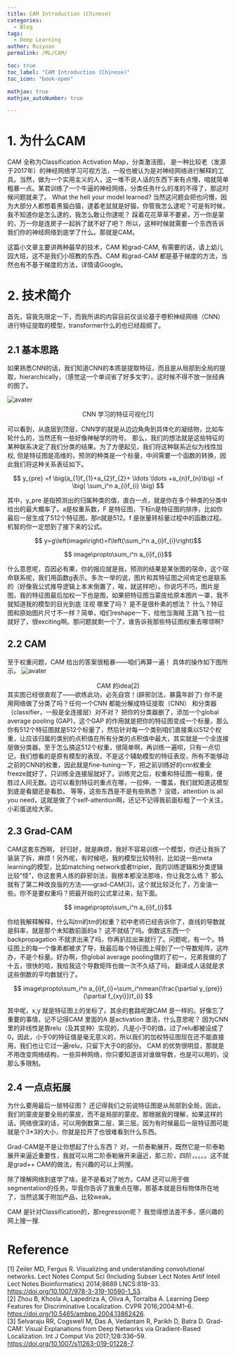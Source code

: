 ```yaml
---
title: CAM Introduction (Chinese)
categories:
  - Blog
tags:
  - Deep Learning
author: Ruiyuan
permalink: /ML/CAM/

toc: true
toc_label: "CAM Introduction (Chinese)"
toc_icon: "book-open"

mathjax: true
mathjax_autoNumber: true

---
```


# 1. 为什么CAM

CAM 全称为Classification
Activation Map，分类激活图， 是一种比较老（发源于2017年）的神经网络学习可视方法，一般也被认为是对神经网络进行解释的工具。当然，做为一个实用主义的人，这一堆不说人话的东西下来有点懵，咱就简单粗暴一点。某君训练了一个牛逼的神经网络，分类任务什么的准的不得了，那这时候问题就来了。 What the hell your model learned? 当然这问题会把也问懵，因为大部分人都想着黑猫白猫，逮着老鼠就是好猫，你管我怎么逮呢？可是有时候，我不知道你是怎么逮的，我怎么敢让你逮呢？ 踩着花花草草不要紧，万一你是蒙的，万一你是连房子一起拆了就不好了吧？ 所以，这种时候就需要一个东西告诉我们你的神经网络到底学了什么。那就是CAM。

这篇小文章主要讲两种最早的技术，CAM 和grad-CAM, 有需要的话，请上幼儿园大班，这不是我们小班教的东西。CAM 和grad-CAM 都是基于梯度的方法，当然也有不基于梯度的方法，详情请Google。

# 2. 技术简介

首先，容我先限定一下，而我所讲的内容目前仅谈论基于卷积神经网络（CNN）进行特征提取的模型，transformer什么的也已经超纲了。

## 2.1 基本思路

如果熟悉CNN的话，我们知道CNN的本质是提取特征，而且是从局部到全局的提取，hierarchically，（感觉这一个单词省了好多文字）。这时候不得不放一张经典的图了。

![avater](/Ralph_peaceful_life/assets/figures_cam/CNN_feature.png)
<center> CNN 学习的特征可视化[1] </center>

可以看到，从底层到顶层，CNN学的就是从边边角角到具体化的凝结物，比如车轮什么的，当然还有一些好像神秘学的符号。
那么，我们的想法就是这些特征的某种联系决定了我们分类的结果。为了方便起见，我们将这种联系近似为线性加权, 但是特征图是高维的，预测的种类是一个标量，中间需要一个函数的转换，因此我们将这种关系表征如下。



 $$ y_{pre} =f \big(a_{1}f_{1}+a_{2}f_{2}+ \ldots \ldots +a_{n}f_{n}\big) =f \big( \sum_i^n a_{i}f_{i} \big)  $$


其中，y_pre   是指预测出的归属种类的值，直白一点，就是你在多个种类的分类中给出的最大概率了。a是权重系数，F 是特征图，下标n是特征图的排序，比如你最后一层生成了512个特征图，那n就是512。f 是张量转标量过程中的函数过程。
机智的你一定想到了接下来的公式。



$$ y=g\left(image\right)=f\left(\sum_i^n a_{i}f_{i}\right)$$

$$ image\propto\sum_i^n a_{i}f_{i}$$



什么意思呢，百因必有果，你的报应就是我，预测的结果是某张图的宿命，这个宿命联系呢，我们用函数g表示。多次一举的说，图片和其特征图之间肯定也是联系的（好像我公式推导逻辑上本末倒置了，唉，就这样吧）。你说巧不巧，图片是图，我的特征图最后加权一下也是图，如果把特征图当蒙皮给原本图片一罩，我不就知道我的模型的目光到底 注视 哪里了吗？ 是不是很朴素的想法？ 什么？特征图和原始图片尺寸不一样？简单，咱们reshape一下，给他当海贼 王路飞 拉一拉就好了，很exciting啊。那问题就剩一个了，谁告诉我那些特征图权重去哪领啊?

## 2.2 CAM

至于权重问题，CAM 给出的答案很粗暴——咱们再算一遍！
具体的操作如下图所示。
![avater](/Ralph_peaceful_life/assets/figures_cam/cam_idea.png)
<center>CAM 的idea[2]</center>
其实图已经很直观了——欲练此功，必先自宫！(辟邪剑法，暴露年龄了)
你不是用网络做了分类了吗？任何一个CNN 都能分解成特征提取（CNN） 和分类器（classifier，一般是全连接层）对不对？ 把你的分类器删了，添加一个global average pooling (GAP)，这个GAP 的作用就是把你的特征图变成一个标量，那么你有512个特征图就是512个标量了，然后针对每一个类别咱们直接乘以512个权重，让应该归属的类别的点积值在所有分类的点积值中最大，其实就是一个全连接层做分类器。至于怎么搞这512个权重，很简单啊，再训练一遍呗，只有一点切记，我们想看的是原有模型的表现，不是这个辅助模型的特征表现，所有不能够动之前的CNN的权重，因此就是fine-tuning一下，把之前训练好的cnn权重全freeze就好了，只训练全连接层就好了。训练完之后，权重和特征图一相乘，便胜过人间无数。边可以看到特征的重点在哪，一拉伸，一覆盖，我们就知道这模型到底是看腿还是看脸。 等等，这些东西是不是有些熟悉？ 没错，attention is all you need，这就是做了个self-attention啊，还记不记得我前面标粗了一个关注，小彩蛋送给大家。

## 2.3 Grad-CAM

CAM这套东西啊， 好归好，就是麻烦，我好不容易训练一个模型，你还让我拆了装装了拆，麻烦！另外呢，有时候吧，我的模型比较特别，比如说一些meta learning的模型，比如matching network或者triplet，我的训练逻辑和分类逻辑比较“怪”，你这套男人练的辟邪剑法，我根本都没法那啥，你让我怎么练？
那么就有了第二种改良版的方法——grad-CAM[3]，这个就比较泛化了，万金油一些。你不是要权重吗？把最开始的公式拿过来，贴下面。



$$ image\propto\sum_i^n a_{i}f_{i}$$



你给我解释解释，什么叫tm的tm的权重？初中老师已经告诉你了，直线的导数就是斜率，就是那个未知数前面的a？ 这不就结了吗。倒数这东西一个backpropagation 不就求出来了吗，你再扒拉出来就行了。问题呢，有一个。特征图上的每一个像素都被求了导，我最后每个特征图上得到了一个导数矩阵，这咋办，不是个标量。好办啊，你global average pooling做的了初一，兄弟我做的了十五，很快的哈，我给我这个导数矩阵也做一次不久结了吗， 翻译成人话就是求这些倒数的平均数就行了。


$$ image\propto\sum_i^n a_{i}f_{i}=\sum_i^nmean(\frac{\partial y_{pre}}{\partial f_{xyi}})f_{i} $$



其中呢，x,y 就是特征图上的坐标了。其余的套路呢跟CAM 是一样的。好像忘了重要的事情，记不记得CAM 里面的A 是activation 激活，什么意思呢？ 因为CNN 里的非线性是靠relu（及其变种）实现的，凡是小于0的值，过了relu都被设成了0，因此，小于0的特征值是毫无意义的，所以我们的加权特征图现在还不能直接用，我们也让它过一遍relu，只留下大于0的部分。
CAM 的优势很明显，那就是不用改变网络结构，一些异种网络，你只要知道该对谁做导数，也是可以用的，没那么多限制。

## 2.4 一点点拓展

为什么要用最后一层特征图？ 还记得我们之前说特征图是从局部到全局，因此，我们的蒙皮是要全局的蒙皮，而不是局部的蒙皮。那根据我的理解，如果这样的话，网络很深的话，可以用倒数第二层，第三层。因为有时候最后一层特征图可能就是个3*3的大小，你就是拉开了也很难看到什么东西。

Grad-CAM是不是让你想起了什么东西？ 对，一阶泰勒展开，既然它是一阶泰勒展开来逼近重要性，我就可以用二阶泰勒展开来逼近，那三阶，四阶，。。。。这不就是grad++ CAM的做法，有兴趣的可以上网搜。

除了理解网络到底学了啥，是不是看对了地方。CAM 还可以用于做segmentation的任务，毕竟你告诉了我重点在哪，那基本就是目标物体所在地了，当然这属于附加产品，比较weak。

CAM 是针对Classification的，那regression呢？ 我觉得想法差不多，感兴趣的网上搜一搜.

# Reference
[1]	Zeiler MD, Fergus R. Visualizing and understanding convolutional networks. Lect Notes Comput Sci (Including Subser Lect Notes Artif Intell Lect Notes Bioinformatics) 2014;8689 LNCS:818–33. https://doi.org/10.1007/978-3-319-10590-1_53.  
[2]	Zhou B, Khosla A, Lapedriza A, Oliva A, Torralba A. Learning Deep Features for Discriminative Localization. CVPR 2016;2004:M1–6. https://doi.org/10.5465/ambpp.2004.13862426.  
[3]	Selvaraju RR, Cogswell M, Das A, Vedantam R, Parikh D, Batra D. Grad-CAM: Visual Explanations from Deep Networks via Gradient-Based Localization. Int J Comput Vis 2017;128:336–59. https://doi.org/10.1007/s11263-019-01228-7.
